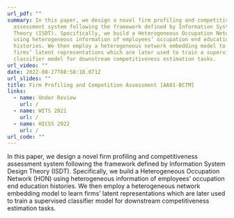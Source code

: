 ```yaml
---
url_pdf: ""
summary: In this paper, we design a novel firm profiling and competitiveness
  assessment system following the framework defined by Information System Design
  Theory (ISDT). Specifically, we build a Heterogeneous Occupation Network (HON)
  using heterogeneous information of employees’ occupation end education
  histories. We then employ a heterogeneous network embedding model to learn
  firms’ latent representations which are later used to train a supervised
  classifier model for downstream competitiveness estimation tasks.
url_video: ""
date: 2022-08-27T08:58:18.071Z
url_slides: ""
title: Firm Profiling and Competition Assessment [AA01-BCTM]
links:
  - name: Under Review
    url: /
  - name: WITS 2021
    url: /
  - name: HICSS 2022
    url: /
url_code: ""
---
```


In this paper, we design a novel firm profiling and competitiveness assessment system following the framework defined by Information System Design Theory (ISDT). Specifically, we build a Heterogeneous Occupation Network (HON) using heterogeneous information of employees’ occupation end education histories. We then employ a heterogeneous network embedding model to learn firms’ latent representations which are later used to train a supervised classifier model for downstream competitiveness estimation tasks.